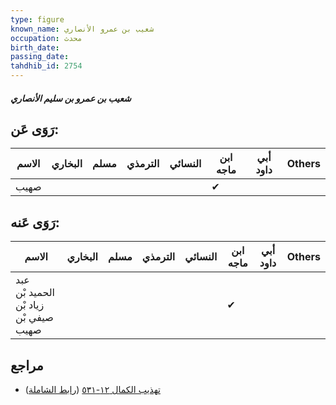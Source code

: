 ```yaml
---
type: figure
known_name: شعيب بن عمرو الأنصاري
occupation: محدث
birth_date:
passing_date:
tahdhib_id: 2754
---
```

##### شعيب بن عمرو بن سليم الأنصاري

## رَوَى عَن:
| الاسم | البخاري | مسلم | الترمذي | النسائي | ابن ماجه | أبي داود | Others |
| ----- | ------- | ---- | ------- | ------- | -------- | -------- | ------ |
| صهيب  |         |      |         |         | ✔        |          |        |
## رَوَى عَنه:
| الاسم                                 | البخاري | مسلم | الترمذي | النسائي | ابن ماجه | أبي داود | Others |
| ------------------------------------- | ------- | ---- | ------- | ------- | -------- | -------- | ------ |
| عبد الحميد بْن زياد بْن صيفي بْن صهيب |         |      |         |         | ✔        |          |        |
## مراجع
- [تهذيب الكمال ١٢-٥٣١](obsidian://open?vault=Tahdhib-al-Kamal&file=Figures/٢٧٥٤-شعيب%20بن%20عمرو%20بن%20سليم%20الأنصاري) ([رابط الشاملة](https://shamela.ws/book/3722/6304))